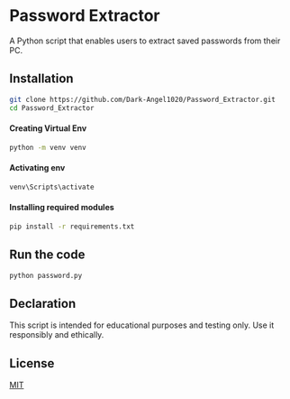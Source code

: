 
# Password Extractor

A Python script that enables users to extract saved passwords from their PC.

## Installation

```bash
git clone https://github.com/Dark-Angel1020/Password_Extractor.git
cd Password_Extractor
```

#### Creating Virtual Env

```bash
python -m venv venv
```

#### Activating env

```bash
venv\Scripts\activate
```

#### Installing required modules

```bash
pip install -r requirements.txt
```

## Run the code
```bash
python password.py
```

## Declaration

This script is intended for educational purposes and testing only. Use it responsibly and ethically.

## License

[MIT](https://github.com/Dark-Angel1020/Password_Extractor/blob/main/LICENSE)
```

